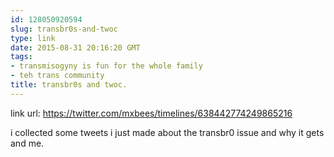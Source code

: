 ```yaml
---
id: 128050920594
slug: transbr0s-and-twoc
type: link
date: 2015-08-31 20:16:20 GMT
tags:
- transmisogyny is fun for the whole family
- teh trans community
title: transbr0s and twoc.
---
```

link url: https://twitter.com/mxbees/timelines/638442774249865216

<p>i collected some tweets i just made about the transbr0 issue and why it gets and me.<br></p>